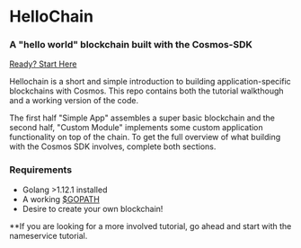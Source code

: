 # HelloChain

### A "hello world" blockchain built with the Cosmos-SDK

[Ready? Start Here](/tutorial/00-intro.md)

Hellochain is a short and simple introduction to building
application-specific blockchains with Cosmos. This repo contains both the
tutorial walkthough and a working version of the code.

The first half "Simple App" assembles a super basic blockchain and the second
half, "Custom Module" implements some custom application functionality on top
of the chain. To get the full overview of what building with the Cosmos SDK
involves, complete both sections.

### Requirements

- Golang >1.12.1 installed
- A working [\$GOPATH](https://github.com/golang/go/wiki/SettingGOPATH)
- Desire to create your own blockchain!

\*\*If you are looking for a more involved tutorial, go ahead and start with
the nameservice tutorial.

#
